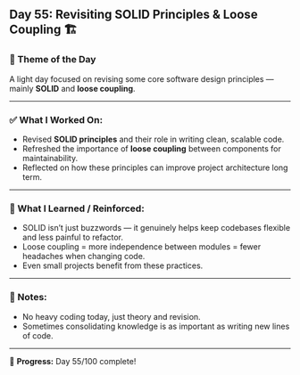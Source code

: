 ## Day 55: Revisiting SOLID Principles & Loose Coupling 🏗️

### 🔎 Theme of the Day

A light day focused on revising some core software design principles — mainly **SOLID** and **loose coupling**.

---

### ✅ What I Worked On:

- Revised **SOLID principles** and their role in writing clean, scalable code.
- Refreshed the importance of **loose coupling** between components for maintainability.
- Reflected on how these principles can improve project architecture long term.

---

### 🧠 What I Learned / Reinforced:

- SOLID isn’t just buzzwords — it genuinely helps keep codebases flexible and less painful to refactor.
- Loose coupling = more independence between modules = fewer headaches when changing code.
- Even small projects benefit from these practices.

---

### 📌 Notes:

- No heavy coding today, just theory and revision.
- Sometimes consolidating knowledge is as important as writing new lines of code.

---

📅 **Progress:** Day 55/100 complete!
